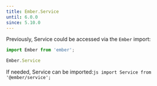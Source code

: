 ```yaml
---
title: Ember.Service
until: 6.0.0
since: 5.10.0
---
```



Previously, Service could be accessed via the `Ember` import:
```js
import Ember from 'ember';

Ember.Service
```

 If needed, Service can be imported:```js
import Service from '@ember/service';```
